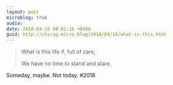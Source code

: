 ```yaml
---
layout: post
microblog: true
audio: 
date: 2018-04-10 08:02:16 +0400
guid: http://chirag.micro.blog/2018/04/10/what-is-this.html
---
```

> What is this life if, full of care,
>
> We have no time to stand and stare.

Someday, maybe. Not today. 
#2018
